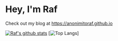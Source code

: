 # Hey, I'm Raf

Check out my blog at https://anonimitoraf.github.io

[![Raf's github stats](https://github-readme-stats.vercel.app/api?username=anonimitoraf&show_icons=true&hide_border=true&theme=github_dark)](https://github.com/anuraghazra/github-readme-stats)
[![Top
Langs](https://github-readme-stats.vercel.app/api/top-langs/?username=anonimitoraf&layout=compact&hide_border=true&exclude_repo=anonimitoraf.github.io&theme=github_dark)]
